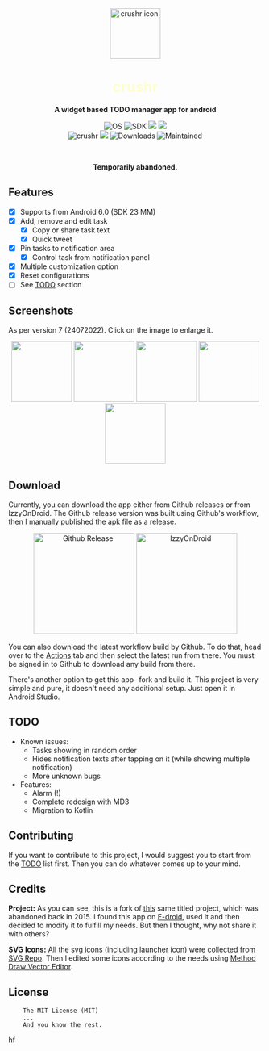 <div align='center'>
	<img src='fastlane/metadata/android/en-US/images/icon.png' alt='crushr icon' width='100' height='100'>
    <h1 style='color:#ffff9e80;'>crushr</h1>
    <strong>A widget based TODO manager app for android</strong>
	<p>
		<img src='https://img.shields.io/badge/Android-3DDC84.svg?style=flat&logo=android&logoColor=white' alt='OS'>
		<img src='https://img.shields.io/badge/SDK-23-vibrant.svg?style=flat' alt='SDK'>
		<a href='https://github.com/iamrasel/crushr/blob/master/LICENSE.md'><img src='https://img.shields.io/badge/License-MIT-red.svg?style=flat'></a>
		<a href='https://github.com/iamrasel/crushr/actions'><img src='https://github.com/iamrasel/crushr/workflows/Build_Pushed/badge.svg?branch=master&event=push&style=flat'></a>
        <br>
        <img src='https://img.shields.io/badge/App-crushr-ff9e80.svg?style=flat' alt='crushr'>
		<a href='https://github.com/iamrasel/crushr/releases'><img src='https://img.shields.io/github/release/iamrasel/crushr.svg?style=flat' ></a>
		<img src='https://img.shields.io/github/downloads/iamrasel/crushr/total.svg?style=flat' alt='Downloads'>
		<img src='https://img.shields.io/badge/Maintained-no-yellow.svg?style=flat' alt='Maintained'>
	</p>
    <br>
    <p>
        <b>Temporarily abandoned.</b>
    </p>
</div>

## Features
- [x] Supports from Android 6.0 (SDK 23 MM)
- [x] Add, remove and edit task
  - [x] Copy or share task text
  - [x] Quick tweet
- [x] Pin tasks to notification area
  - [x] Control task from notification panel
- [x] Multiple customization option
- [x] Reset configurations
- [ ] See [TODO](#todo) section

## Screenshots
As per version 7 (24072022). Click on the image to enlarge it.

<div align='center'>
	<img src='fastlane/metadata/android/en-US/images/phoneScreenshots/1.png' width=120>
	<img src='fastlane/metadata/android/en-US/images/phoneScreenshots/2.png' width=120>
	<img src='fastlane/metadata/android/en-US/images/phoneScreenshots/3.png' width=120>
	<img src='fastlane/metadata/android/en-US/images/phoneScreenshots/4.png' width=120>
	<img src='fastlane/metadata/android/en-US/images/phoneScreenshots/5.png' width=120>
</div>

## Download
Currently, you can download the app either from Github releases or from IzzyOnDroid. The Github release version was built using Github's workflow, then I manually published the apk file as a release.

<div align='center'>
	<a href='https://github.com/iamrasel/crushr/releases/latest'><img src='https://camo.githubusercontent.com/70bffd8873ab81e1bb0bccc44e488c3a989e3bd5/68747470733a2f2f692e6962622e636f2f71306d6463345a2f6765742d69742d6f6e2d6769746875622e706e67' width='200' alt='Github Release'></a>
	<a href='https://apt.izzysoft.de/fdroid/index/apk/rasel.neo.crushr'><img src='https://gitlab.com/IzzyOnDroid/repo/-/raw/master/assets/IzzyOnDroid.png' width='200' alt='IzzyOnDroid'></a>
</div>

You can also download the latest workflow build by Github. To do that, head over to the [Actions](https://github.com/iamrasel/crushr/actions) tab and then select the latest run from there. You must be signed in to Github to download any build from there.

There's another option to get this app- fork and build it. This project is very simple and pure, it doesn't need any additional setup. Just open it in Android Studio.

## TODO
- Known issues:
  - Tasks showing in random order
  - Hides notification texts after tapping on it (while showing multiple notification)
  - More unknown bugs
- Features:
  - Alarm (!)
  - Complete redesign with MD3
  - Migration to Kotlin
  
## Contributing
If you want to contribute to this project, I would suggest you to start from the [TODO](#todo) list first. Then you can do whatever comes up to your mind.

## Credits
  **Project:** As you can see, this is a fork of [this](https://github.com/tjmolinski/crushr) same titled project, which was abandoned back in 2015. I found this app on [F-droid](https://f-droid.org/en/packages/com.tjm.crushr), used it and then decided to modify it to fulfill my needs. But then I thought, why not share it with others?

 **SVG Icons:** All the svg icons (including launcher icon) were collected from [SVG Repo](https://www.svgrepo.com/). Then I edited some icons according to the needs using [Method Draw Vector Editor](https://editor.method.ac/).

## License
```
	The MIT License (MIT)
	...
	And you know the rest.
```
hf
